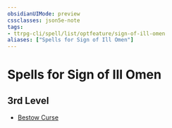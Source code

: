 ```yaml
---
obsidianUIMode: preview
cssclasses: json5e-note
tags:
- ttrpg-cli/spell/list/optfeature/sign-of-ill-omen
aliases: ["Spells for Sign of Ill Omen"]
---
```

# Spells for Sign of Ill Omen

## 3rd Level

- [Bestow Curse](/CLI/spells/bestow-curse.md "PHB")
